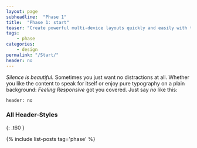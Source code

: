 ```yaml
---
layout: page
subheadline:  "Phase 1"
title:  "Phase 1: start"
teaser: "Create powerful multi-device layouts quickly and easily with the 12-column, nest-able Foundation grid."
tags:
    - phase
categories:
    - design
permalink: "/Start/"
header: no
---
```


*Silence is beautiful.* Sometimes you just want no distractions at all. Whether you like the content to speak for itself or enjoy pure typography on a plain background: *Feeling Responsive* got you covered. Just say *no* like this:
<!--more-->

~~~
header: no
~~~


### All Header-Styles
{: .t60 }

{% include list-posts tag='phase' %}
